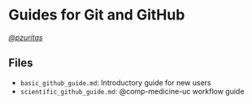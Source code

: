 # Guides for Git and GitHub

_[@pzuritas](https://github.com/pzuritas)_

## Files

- `basic_github_guide.md`: Introductory guide for new users
- `scientific_github_guide.md`: @comp-medicine-uc workflow guide
